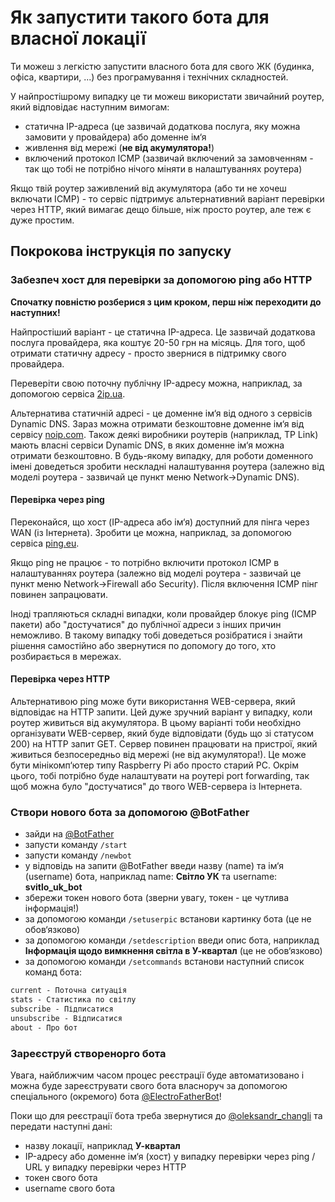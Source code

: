 # Як запустити такого бота для власної локації

Ти можеш з легкістю запустити власного бота для свого ЖК (будинка, офіса, квартири, ...) без програмування і технічних складностей.

У найпростішрому випадку це ти можеш використати звичайний роутер, який відповідає наступним вимогам:

- статична IP-адреса (це зазвичай додаткова послуга, яку можна замовити у провайдера) або доменне ім‘я
- живлення від мережі (**не від акумулятора!**)
- включений протокол ICMP (зазвичай включений за замовченням - так що тобі не потрібно нічого міняти в налаштуваннях роутера)

Якщо твій роутер заживлений від акумулятора (або ти не хочеш включати ICMP) - то сервіс підтримує альтернативний варіант перевірки через HTTP, який вимагає дещо більше, ніж просто роутер, але теж є дуже простим.

## Покрокова інструкція по запуску

### Забезпеч хост для перевірки за допомогою ping або HTTP

**Спочатку повністю розберися з цим кроком, перш ніж переходити до наступних!**

Найпростіший варіант - це статична IP-адреса. Це зазвичай додаткова послуга провайдера, яка коштує 20-50 грн на місяць. Для того, щоб отримати статичну адресу - просто звернися в підтримку свого провайдера.

Переверіти свою поточну публічну IP-адресу можна, наприклад, за допомогою сервіса [2ip.ua](https://2ip.ua/ua/).

Альтернатива статичній адресі - це доменне ім‘я від одного з сервісів Dynamic DNS. Зараз можна отримати безкоштовне доменне ім‘я від сервісу [noip.com](https://www.noip.com/remote-access). Також деякі виробники роутерів (наприклад, TP Link) мають власні сервіси Dynamic DNS, в яких доменне ім‘я можна отримати безкоштовно. В будь-якому випадку, для роботи доменного імені доведеться зробити нескладні налаштування роутера (залежно від моделі роутера - зазвичай це пункт меню Network->Dynamic DNS).

#### Перевірка через ping

Переконайся, що хост (IP-адреса або ім‘я) доступний для пінга через WAN (із Інтернета).
Зробити це можна, наприклад, за допомогою сервіса [ping.eu](https://ping.eu/ping/).

Якщо ping не працює - то потрібно включити протокол ICMP в налаштуваннях роутера (залежно від моделі роутера - зазвичай це пункт меню Network->Firewall або Security). Після включення ICMP пінг повинен запрацювати.

Іноді трапляються складні випадки, коли провайдер блокує ping (ICMP пакети) або "достучатися" до публічної адреси з інших причин неможливо. В такому випадку тобі доведеться розібратися і знайти рішення самостійно або звернутися по допомогу до того, хто розбирається в мережах.

#### Перевірка через HTTP

Альтернативою ping може бути використання WEB-сервера, який відповідає на HTTP запити. Цей дуже зручний варіант у випадку, коли роутер живиться від акумулятора. В цьому варіанті тоби необхідно організувати WEB-сервер, який буде відповідати (будь що зі статусом 200) на HTTP запит GET. Сервер повинен працювати на пристрої, який живиться безпосередньо від мережі (не від акумулятора!). Це може бути мінікомп‘ютер типу Raspberry Pi або просто старий PC. Окрім цього, тобі потрібно буде налаштувати на роутері port forwarding, так щоб можна було "достучатися" до твого WEB-сервера із Інтернета.

### Створи нового бота за допомогою @BotFather

- зайди на [@BotFather](https://t.me/BotFather)
- запусти команду `/start`
- запусти команду `/newbot`
- у відповідь на запити @BotFather введи назву (name) та ім‘я (username) бота, наприклад name: **Світло УК** та username: **svitlo_uk_bot**
- збережи токен нового бота (зверни увагу, токен - це чутлива інформація!)
- за допомогою команди `/setuserpic` встанови картинку бота (це не обов‘язково)
- за допомогою команди `/setdescription` введи опис бота, наприклад **Інформація щодо вимкнення світла в У-квартал** (це не обов‘язково)
- за допомогою команди `/setcommands` встанови наступний список команд бота:

```txt
current - Поточна ситуація
stats - Статистика по світлу
subscribe - Підписатися
unsubscribe - Відписатися
about - Про бот
```

### Зареєструй створенорго бота

Увага, найближчим часом процес реєстрації буде автоматизовано і можна буде зареєструвати свого бота власноруч за допомогою спеціального (окремого) бота [@ElectroFatherBot](https://t.me/ElectroFatherBot)!

Поки що для реєстрації бота треба звернутися до [@oleksandr_changli](https://t.me/oleksandr_changli) та передати наступні дані:

- назву локації, наприклад **У-квартал**
- IP-адресу або доменне ім‘я (хост) у випадку перевірки через ping / URL у випадку перевірки через HTTP
- токен свого бота
- username свого бота
